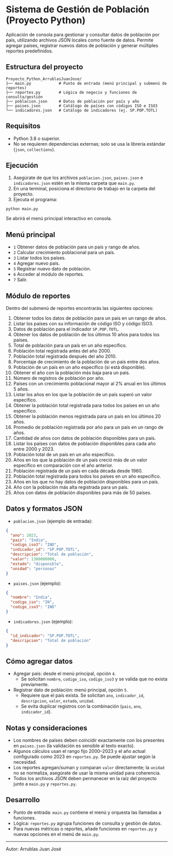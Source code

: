 # Sistema de Gestión de Población (Proyecto Python)

Aplicación de consola para gestionar y consultar datos de población por país, utilizando archivos JSON locales como fuente de datos. Permite agregar países, registrar nuevos datos de población y generar múltiples reportes predefinidos.

## Estructura del proyecto

```
Proyecto_Python_ArrublasJuanJose/
├── main.py            # Punto de entrada (menú principal y submenú de reportes)
├── reportes.py        # Lógica de negocio y funciones de consulta/gestión
├── poblacion.json     # Datos de población por país y año
├── paises.json        # Catálogo de países con códigos ISO e ISO3
└── indicadores.json   # Catálogo de indicadores (ej. SP.POP.TOTL)
```

## Requisitos

- Python 3.8 o superior.
- No se requieren dependencias externas; solo se usa la librería estándar (`json`, `collections`).

## Ejecución

1. Asegúrate de que los archivos `poblacion.json`, `paises.json` e `indicadores.json` estén en la misma carpeta que `main.py`.
2. En una terminal, posiciona el directorio de trabajo en la carpeta del proyecto.
3. Ejecuta el programa:

```
python main.py
```

Se abrirá el menú principal interactivo en consola.

## Menú principal

- `1` Obtener datos de población para un país y rango de años.
- `2` Calcular crecimiento poblacional para un país.
- `3` Listar todos los países.
- `4` Agregar nuevo país.
- `5` Registrar nuevo dato de población.
- `6` Acceder al módulo de reportes.
- `7` Salir.

## Módulo de reportes

Dentro del submenú de reportes encontrarás las siguientes opciones:

1. Obtener todos los datos de población para un país en un rango de años.
2. Listar los países con su información de código ISO y código ISO3.
3. Datos de población para el indicador `SP.POP.TOTL`.
4. Obtener los datos de población de los últimos 10 años para todos los países.
5. Total de población para un país en un año específico.
6. Población total registrada antes del año 2000.
7. Población total registrada después del año 2010.
8. Porcentaje de crecimiento de la población de un país entre dos años.
9. Población de un país en un año específico (si está disponible).
10. Obtener el año con la población más baja para un país.
11. Número de registros de población por año.
12. Países con un crecimiento poblacional mayor al 2% anual en los últimos 5 años.
13. Listar los años en los que la población de un país superó un valor específico.
14. Obtener la población total registrada para todos los países en un año específico.
15. Obtener la población menos registrada para un país en los últimos 20 años.
16. Promedio de población registrada por año para un país en un rango de años.
17. Cantidad de años con datos de población disponibles para un país.
18. Listar los países con datos de población disponibles para cada año entre 2000 y 2023.
19. Población total de un país en un año específico.
20. Años en los que la población de un país creció más de un valor específico en comparación con el año anterior.
21. Población registrada de un país en cada década desde 1960.
22. Población total registrada para todos los países en un año específico.
23. Años en los que no hay datos de población disponibles para un país.
24. Año con la población más alta registrada para un país.
25. Años con datos de población disponibles para más de 50 países.

## Datos y formatos JSON

- `poblacion.json` (ejemplo de entrada):

```json
{
  "ano": 2023,
  "pais": "India",
  "codigo_iso3": "IND",
  "indicador_id": "SP.POP.TOTL",
  "descripcion": "Total de población",
  "valor": 1380000000,
  "estado": "disponible",
  "unidad": "personas"
}
```

- `paises.json` (ejemplo):

```json
{
  "nombre": "India",
  "codigo_iso": "IN",
  "codigo_iso3": "IND"
}
```

- `indicadores.json` (ejemplo):

```json
{
  "id_indicador": "SP.POP.TOTL",
  "descripcion": "Total de población"
}
```

## Cómo agregar datos

- Agregar país: desde el menú principal, opción `4`.
  - Se solicitan `nombre`, `codigo_iso`, `codigo_iso3` y se valida que no exista previamente.
- Registrar dato de población: menú principal, opción `5`.
  - Requiere que el país exista. Se solicitan `ano`, `indicador_id`, `descripcion`, `valor`, `estado`, `unidad`.
  - Se evita duplicar registros con la combinación (`pais`, `ano`, `indicador_id`).

## Notas y consideraciones

- Los nombres de países deben coincidir exactamente con los presentes en `paises.json` (la validación es sensible al texto exacto).
- Algunos cálculos usan el rango fijo 2000–2023 y el año actual configurado como 2023 en `reportes.py`. Se puede ajustar según la necesidad.
- Los reportes agregan/suman y comparan `valor` directamente; la `unidad` no se normaliza, asegúrate de usar la misma unidad para coherencia.
- Todos los archivos JSON deben permanecer en la raíz del proyecto junto a `main.py` y `reportes.py`.

## Desarrollo

- Punto de entrada: `main.py` contiene el menú y orquesta las llamadas a funciones.
- Lógica: `reportes.py` agrupa funciones de consulta y gestión de datos.
- Para nuevas métricas o reportes, añade funciones en `reportes.py` y nuevas opciones en el menú de `main.py`.

---

Autor: Arrublas Juan José